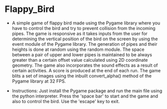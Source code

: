 # Flappy_Bird
- A simple game of flappy bird made using the Pygame library where you have to control the bird and try to prevent collision from the incoming pipes. The game is responsive as it takes inputs from the user for determining the vertical position of the bird on the screen by using the event module of the Pygame library. The generation of pipes and their heights is done at random using the random module. The space between a pair of upper and lower pipes is maintained to be always greater than a certain offset value calculated using 2D coordinate geometry. The game also incorporates the sound effects as a result of certain activities. A score is produced at the end of each run. The game blits a set of images using the inbuilt convert_alpha() method of the Pygame library at 32 FPS.

- Instructions:
  Just install the Pygame package and run the main file using the python interpreter. Press the 'space bar' to start and the game and also to control the bird. Use the 'escape' key to exit. 

